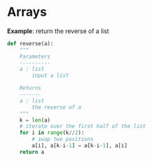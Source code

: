 # Arrays
**Example**: return the reverse of a list

```python
def reverse(a):
    """
    Parameters
    ----------
    a : list
        input a list

    Returns
    -------
    a : list
        the reverse of a 
    """
    k = len(a)
    # iterate over the first half of the list
    for i in range(k//2):
        # swap two positions
        a[i], a[k-i-1] = a[k-i-1], a[i]
    return a
```
